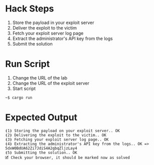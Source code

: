 # Hack Steps

1. Store the payload in your exploit server
2. Deliver the exploit to the victim
3. Fetch your exploit server log page
4. Extract the administrator's API key from the logs
5. Submit the solution

# Run Script

1. Change the URL of the lab
2. Change the URL of the exploit server
3. Start script

```
~$ cargo run
```

# Expected Output

```
⦗1⦘ Storing the payload on your exploit server.. OK
⦗2⦘ Delivering the exploit to the victim.. OK
⦗3⦘ Fetching your exploit server log page.. OK
⦗4⦘ Extracting the administrator's API key from the logs.. OK => 5dxW0BdUA62Zi7JdiS4A2qbqZljzLay4
⦗5⦘ Submitting the solution.. OK
🗹 Check your browser, it should be marked now as solved
```
